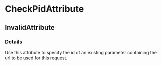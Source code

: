 ﻿---  
uid: Validator_8_9_3  
---

# CheckPidAttribute

## InvalidAttribute

### Details

Use this attribute to specify the id of an existing parameter containing the url to be used for this request.
